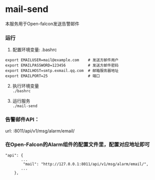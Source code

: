 # mail-send
本服务用于Open-falcon发送告警邮件

### 运行
1. 配置环境变量: .bashrc
```
export EMAILUSER=mail@example.com    # 发送方邮件用户
export EMAILPASSWORD=123456          # 发送方邮件密码
export EMAILHOST=smtp.exmail.qq.com  # 邮箱服务器地址
export EMAILPORT=25                  # 端口
```

2. 执行环境变量  
```./bashrc```

3. 运行服务  
```./mail-send```

### 告警邮件API：
url: :8011/api/v1/msg/alarm/email/


### 在Open-Falcon的Alarm组件的配置文件里，配置对应地址即可
```
"api": {
       ...
        "mail": "http://127.0.0.1:8011/api/v1/msg/alarm/email/",
       ...
    },
```
